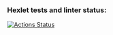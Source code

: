 ### Hexlet tests and linter status:
[![Actions Status](https://github.com/smrkov/qa-engineer-project-84/workflows/hexlet-check/badge.svg)](https://github.com/smrkov/qa-engineer-project-84/actions)